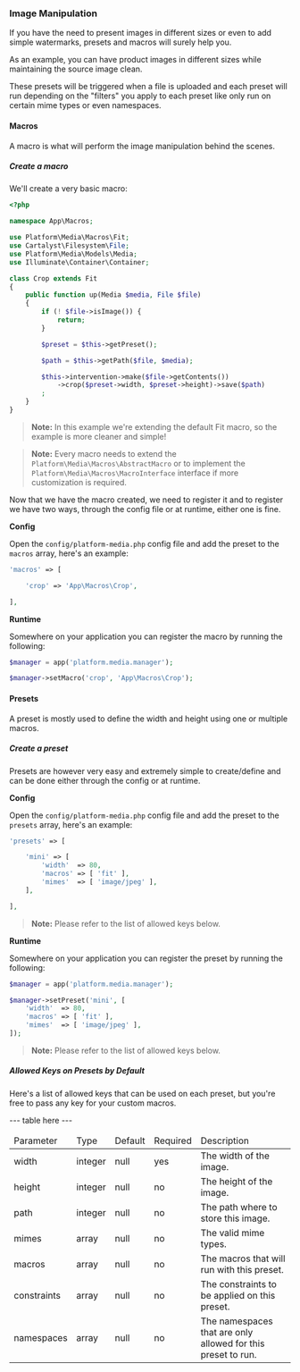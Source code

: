 ### Image Manipulation

If you have the need to present images in different sizes or even to add simple watermarks, presets and macros will surely help you.

As an example, you can have product images in different sizes while maintaining the source image clean.

These presets will be triggered when a file is uploaded and each preset will run depending on the "filters" you apply to each preset like only run on certain mime types or even namespaces.

#### Macros

A macro is what will perform the image manipulation behind the scenes.

##### Create a macro

We'll create a very basic macro:

```php
<?php

namespace App\Macros;

use Platform\Media\Macros\Fit;
use Cartalyst\Filesystem\File;
use Platform\Media\Models\Media;
use Illuminate\Container\Container;

class Crop extends Fit
{
    public function up(Media $media, File $file)
    {
        if (! $file->isImage()) {
            return;
        }

        $preset = $this->getPreset();

        $path = $this->getPath($file, $media);

        $this->intervention->make($file->getContents())
            ->crop($preset->width, $preset->height)->save($path)
        ;
    }
}
```

> **Note:** In this example we're extending the default Fit macro, so the example is more cleaner and simple!

> **Note:** Every macro needs to extend the `Platform\Media\Macros\AbstractMacro` or to implement the `Platform\Media\Macros\MacroInterface` interface if more customization is required.

Now that we have the macro created, we need to register it and to register we have two ways, through the config file or at runtime, either one is fine.

**Config**

Open the `config/platform-media.php` config file and add the preset to the `macros` array, here's an example:

```php
'macros' => [

    'crop' => 'App\Macros\Crop',

],
```

**Runtime**

Somewhere on your application you can register the macro by running the following:

```php
$manager = app('platform.media.manager');

$manager->setMacro('crop', 'App\Macros\Crop');
```

#### Presets

A preset is mostly used to define the width and height using one or multiple macros.

##### Create a preset

Presets are however very easy and extremely simple to create/define and can be done either through the config or at runtime.

**Config**

Open the `config/platform-media.php` config file and add the preset to the `presets` array, here's an example:

```php
'presets' => [

    'mini' => [
        'width'  => 80,
        'macros' => [ 'fit' ],
        'mimes'  => [ 'image/jpeg' ],
    ],

],
```

> **Note:** Please refer to the list of allowed keys below.

**Runtime**

Somewhere on your application you can register the preset by running the following:

```php
$manager = app('platform.media.manager');

$manager->setPreset('mini', [
    'width'  => 80,
    'macros' => [ 'fit' ],
    'mimes'  => [ 'image/jpeg' ],
]);
```

> **Note:** Please refer to the list of allowed keys below.

##### Allowed Keys on Presets by Default

Here's a list of allowed keys that can be used on each preset, but you're free to pass any key for your custom macros.

--- table here ---
<table class="table table-bordered">
    <thead>
        <tr>
            <td>Parameter</td>
            <td>Type</td>
            <td>Default</td>
            <td>Required</td>
            <td>Description</td>
        </tr>
    </thead>
    <tbody>
        <tr>
            <td>width</td>
            <td>integer</td>
            <td>null</td>
            <td>yes</td>
            <td>The width of the image.</td>
        </tr>
        <tr>
            <td>height</td>
            <td>integer</td>
            <td>null</td>
            <td>no</td>
            <td>The height of the image.</td>
        </tr>
        <tr>
            <td>path</td>
            <td>integer</td>
            <td>null</td>
            <td>no</td>
            <td>The path where to store this image.</td>
        </tr>
        <tr>
            <td>mimes</td>
            <td>array</td>
            <td>null</td>
            <td>no</td>
            <td>The valid mime types.</td>
        </tr>
        <tr>
            <td>macros</td>
            <td>array</td>
            <td>null</td>
            <td>no</td>
            <td>The macros that will run with this preset.</td>
        </tr>
        <tr>
            <td>constraints</td>
            <td>array</td>
            <td>null</td>
            <td>no</td>
            <td>The constraints to be applied on this preset.</td>
        </tr>
        <tr>
            <td>namespaces</td>
            <td>array</td>
            <td>null</td>
            <td>no</td>
            <td>The namespaces that are only allowed for this preset to run.</td>
        </tr>
    </tbody>
</table>
